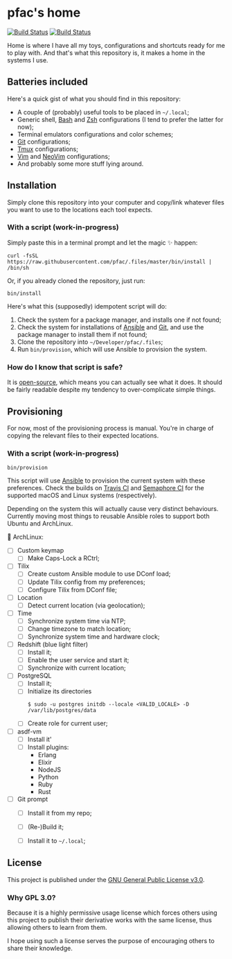 # pfac's home

[![Build Status](https://travis-ci.org/pfac/.files.svg?branch=master)][travis-build]
[![Build Status](https://semaphoreci.com/api/v1/pfac/files/branches/master/shields_badge.svg)][semaphore-build]

Home is where I have all my toys, configurations and shortcuts ready for me to
play with. And that's what this repository is, it makes a home in the systems I
use.


## Batteries included

Here's a quick gist of what you should find in this repository:

- A couple of (probably) useful tools to be placed in `~/.local`;
- Generic shell, [Bash][bash] and [Zsh][zsh] configurations (I tend to prefer
  the latter for now);
- Terminal emulators configurations and color schemes;
- [Git][git] configurations;
- [Tmux][tmux] configurations;
- [Vim][vim] and [NeoVim][neovim] configurations;
- And probably some more stuff lying around.


## Installation

Simply clone this repository into your computer and copy/link whatever files
you want to use to the locations each tool expects.


### With a script (work-in-progress)

Simply paste this in a terminal prompt and let the magic :sparkles: happen:

    curl -fsSL https://raw.githubusercontent.com/pfac/.files/master/bin/install | /bin/sh

Or, if you already cloned the repository, just run:

    bin/install

Here's what this (supposedly) idempotent script will do:

1. Check the system for a package manager, and installs one if not found;
2. Check the system for installations of [Ansible][ansible] and [Git][git], and
   use the package manager to install them if not found;
3. Clone the repository into `~/Developer/pfac/.files`;
4. Run `bin/provision`, which will use Ansible to provision the system.


### How do I know that script is safe?

It is [open-source](https://github.com/pfac/.files/blob/master/bin/install),
which means you can actually see what it does. It should be fairly readable
despite my tendency to over-complicate simple things.


## Provisioning

For now, most of the provisioning process is manual. You're in charge of copying
the relevant files to their expected locations.


### With a script (work-in-progress)

    bin/provision

This script will use [Ansible][ansible] to provision the current system with
these preferences. Check the builds on [Travis CI][travis-build] and
[Semaphore CI][semaphore-build] for the supported macOS and Linux systems
(respectively).

Depending on the system this will actually cause very distinct behaviours.
Currently moving most things to reusable Ansible roles to support both Ubuntu
and ArchLinux.

:shopping_cart: ArchLinux:

- [ ] Custom keymap
  - [ ] Make Caps-Lock a RCtrl;
- [ ] Tilix
  - [ ] Create custom Ansible module to use DConf load;
  - [ ] Update Tilix config from my preferences;
  - [ ] Configure Tilix from DConf file;
- [ ] Location
  - [ ] Detect current location (via geolocation);
- [ ] Time
  - [ ] Synchronize system time via NTP;
  - [ ] Change timezone to match location;
  - [ ] Synchronize system time and hardware clock;
- [ ] Redshift (blue light filter)
  - [ ] Install it;
  - [ ] Enable the user service and start it;
  - [ ] Synchronize with current location;
- [ ] PostgreSQL
  - [ ] Install it;
  - [ ] Initialize its directories
    ```
    $ sudo -u postgres initdb --locale <VALID_LOCALE> -D /var/lib/postgres/data
    ```
  - [ ] Create role for current user;
- [ ] asdf-vm
  - [ ] Install it'
  - [ ] Install plugins:
    - Erlang
    - Elixir
    - NodeJS
    - Python
    - Ruby
    - Rust
- [ ] Git prompt
  - [ ] Install it from my repo;
  - [ ] (Re-)Build it;
  - [ ] Install it to `~/.local`;


## License

This project is published under the [GNU General Public License v3.0][license].


### Why GPL 3.0?

Because it is a highly permissive usage license which forces others using this
project to publish their derivative works with the same license, thus allowing
others to learn from them.

I hope using such a license serves the purpose of encouraging others to share
their knowledge.


[ansible]: https://www.ansible.com/
[bash]: https://www.gnu.org/software/bash/
[git]: https://git-scm.com/
[license]: /LICENSE.txt
[neovim]: https://neovim.io/
[tmux]: https://github.com/tmux/tmux
[vim]: https://www.vim.org/
[zsh]: http://www.zsh.org/

[semaphore-build]: https://semaphoreci.com/pfac/files
[travis-build]: https://travis-ci.org/pfac/.files
